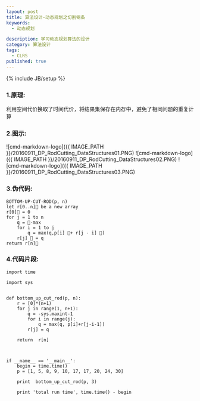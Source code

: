 ```yaml
---
layout: post
title: 算法设计-动态规划之切割钢条
keywords:
  - 动态规划

description: 学习动态规划算法的设计
category: 算法设计
tags:
  - CLRS
published: true
---
```

{% include JB/setup %}



<!--more-->
### 1.原理:
利用空间代价换取了时间代价，将结果集保存在内存中，避免了相同问题的重复计算

### 2.图示:
![cmd-markdown-logo]({{ IMAGE_PATH }}/20160911_DP_RodCutting_DataStructures01.PNG)
![cmd-markdown-logo]({{ IMAGE_PATH }}/20160911_DP_RodCutting_DataStructures02.PNG)
![cmd-markdown-logo]({{ IMAGE_PATH }}/20160911_DP_RodCutting_DataStructures03.PNG)

### 3.伪代码:
```
BOTTOM-UP-CUT-ROD(p, n)
let r[0..n] be a new array
r[0] = 0
for j = 1 to n
    q = -max
    for i = 1 to j
        q = max(q,p[i] + r[j - i] )
    r[j]  = q
return r[n]

``` 

### 4.代码片段:
```
import time

import sys


def bottom_up_cut_rod(p, n):
    r = [0]*(n+1)
    for j in range(1, n+1):
        q = -sys.maxint-1
        for i in range(j):
            q = max(q, p[i]+r[j-i-1])
        r[j] = q

    return  r[n]



if __name__ == '__main__':
    begin = time.time()
    p = [1, 5, 8, 9, 10, 17, 17, 20, 24, 30]

    print  bottom_up_cut_rod(p, 3)

    print 'total run time', time.time() - begin

```
